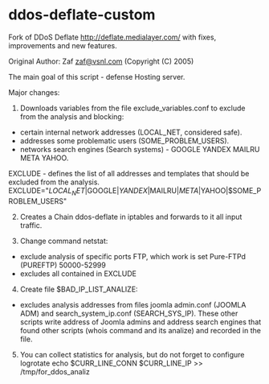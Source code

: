 # ddos-deflate-custom

Fork of DDoS Deflate http://deflate.medialayer.com/ with fixes, improvements and new features.

Original Author: Zaf zaf@vsnl.com (Copyright (C) 2005)

The main goal of this script - defense Hosting server.

Major changes:

1) Downloads variables from the file exclude_variables.conf to exclude from the analysis and blocking:
- certain internal network addresses (LOCAL_NET, considered safe).
- addresses some problematic users (SOME_PROBLEM_USERS).
- networks search engines (Search systems) - GOOGLE YANDEX MAILRU META YAHOO.

EXCLUDE - defines the list of all addresses and templates that should be excluded from the analysis.
EXCLUDE="$LOCAL_NET|$GOOGLE|$YANDEX|$MAILRU|$META|$YAHOO|$SOME_PROBLEM_USERS"

2) Creates a Chain ddos-deflate in iptables and forwards to it all input traffic.

3) Change command netstat:
- exclude analysis of specific ports FTP, which work is set Pure-FTPd (PUREFTP) 50000-52999
- excludes all contained in EXCLUDE

4) Create file $BAD_IP_LIST_ANALIZE:
- excludes analysis addresses from files joomla admin.conf (JOOMLA ADM) and search_system_ip.conf (SEARCH_SYS_IP). These other scripts write address of Joomla admins and address search engines that found other scripts (whois command and its analize) and recorded in the file.
 
5) You can collect statistics for analysis, but do not forget to configure logrotate
echo $CURR_LINE_CONN $CURR_LINE_IP >> /tmp/for_ddos_analiz
